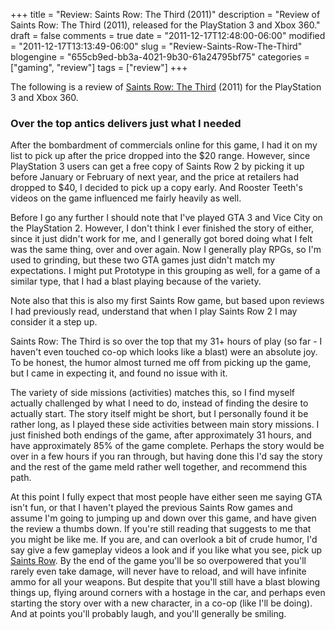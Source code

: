 +++
title = "Review: Saints Row: The Third (2011)"
description = "Review of Saints Row: The Third (2011), released for the PlayStation 3 and Xbox 360."
draft = false
comments = true
date = "2011-12-17T12:48:00-06:00"
modified = "2011-12-17T13:13:49-06:00"
slug = "Review-Saints-Row-The-Third"
blogengine = "655cb9ed-bb3a-4021-9b30-61a24795bf75"
categories = ["gaming", "review"]
tags = ["review"]
+++

<div class="note">
<p>The following is a review of <a rel="external" href="http://www.amazon.com/gp/product/B004QEWVLC?tag=strivinglifen-20">Saints Row: The Third</a> (2011) for the PlayStation 3 and Xbox 360.</p>
</div>
<h3>Over the top antics delivers just what I needed</h3>
<p>After the bombardment of commercials online for this game, I had it on my list to pick up after the price dropped into the $20 range. However, since PlayStation 3 users can get a free copy of Saints Row 2 by picking it up before January or February of next year, and the price at retailers had dropped to $40, I decided to pick up a copy early. And Rooster Teeth's videos on the game influenced me fairly heavily as well.</p>
<p>Before I go any further I should note that I've played GTA 3 and Vice City on the PlayStation 2. However, I don't think I ever finished the story of either, since it just didn't work for me, and I generally got bored doing what I felt was the same thing, over and over again. Now I generally play RPGs, so I'm used to grinding, but these two GTA games just didn't match my expectations. I might put Prototype in this grouping as well, for a game of a similar type, that I had a blast playing because of the variety.</p>
<p>Note also that this is also my first Saints Row game, but based upon reviews I had previously read, understand that when I play Saints Row 2 I may consider it a step up.</p>
<p>Saints Row: The Third is so over the top that my 31+ hours of play (so far - I haven't even touched co-op which looks like a blast) were an absolute joy. To be honest, the humor almost turned me off from picking up the game, but I came in expecting it, and found no issue with it.</p>
<p>The variety of side missions (activities) matches this, so I find myself actually challenged by what I need to do, instead of finding the desire to actually start. The story itself might be short, but I personally found it be rather long, as I played these side activities between main story missions. I just finished both endings of the game, after approximately 31 hours, and have approximately 85% of the game complete. Perhaps the story would be over in a few hours if you ran through, but having done this I'd say the story and the rest of the game meld rather well together, and recommend this path.</p>
<p>At this point I fully expect that most people have either seen me saying GTA isn't fun, or that I haven't played the previous Saints Row games and assume I'm going to jumping up and down over this game, and have given the review a thumbs down. If you're still reading that suggests to me that you might be like me. If you are, and can overlook a bit of crude humor, I'd say give a few gameplay videos a look and if you like what you see, pick up <a rel="external" href="http://www.amazon.com/gp/product/B004QEWVLC?tag=strivinglifen-20">Saints Row</a>. By the end of the game you'll be so overpowered that you'll rarely even take damage, will never have to reload, and will have infinite ammo for all your weapons. But despite that you'll still have a blast blowing things up, flying around corners with a hostage in the car, and perhaps even starting the story over with a new character, in a co-op (like I'll be doing). And at points you'll probably laugh, and you'll generally be smiling.</p>
